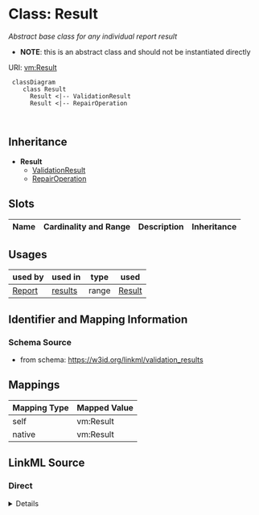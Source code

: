 # Class: Result


_Abstract base class for any individual report result_




* __NOTE__: this is an abstract class and should not be instantiated directly


URI: [vm:Result](https://w3id.org/linkml/validation-model/Result)



```{mermaid}
 classDiagram
    class Result
      Result <|-- ValidationResult
      Result <|-- RepairOperation
      
      
```





## Inheritance
* **Result**
    * [ValidationResult](ValidationResult.md)
    * [RepairOperation](RepairOperation.md)



## Slots

| Name | Cardinality and Range | Description | Inheritance |
| ---  | --- | --- | --- |





## Usages

| used by | used in | type | used |
| ---  | --- | --- | --- |
| [Report](Report.md) | [results](results.md) | range | [Result](Result.md) |






## Identifier and Mapping Information







### Schema Source


* from schema: https://w3id.org/linkml/validation_results





## Mappings

| Mapping Type | Mapped Value |
| ---  | ---  |
| self | vm:Result |
| native | vm:Result |





## LinkML Source

<!-- TODO: investigate https://stackoverflow.com/questions/37606292/how-to-create-tabbed-code-blocks-in-mkdocs-or-sphinx -->

### Direct

<details>
```yaml
name: Result
description: Abstract base class for any individual report result
from_schema: https://w3id.org/linkml/validation_results
rank: 1000
abstract: true

```
</details>

### Induced

<details>
```yaml
name: Result
description: Abstract base class for any individual report result
from_schema: https://w3id.org/linkml/validation_results
rank: 1000
abstract: true

```
</details>